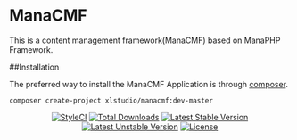 # ManaCMF
This is a content management framework(ManaCMF) based on ManaPHP Framework.

##Installation

The preferred way to install the ManaCMF Application is through [composer](http://getcomposer.org/download/).

```
composer create-project xlstudio/manacmf:dev-master
```

<p align="center">
<a href="https://styleci.io/repos/74364315/shield?style=flat"><img src="https://styleci.io/repos/74364315/shield?style=flat" alt="StyleCI"></a>
<a href="https://packagist.org/packages/xlstudio/manacmf"><img src="https://poser.pugx.org/xlstudio/manacmf/d/total.svg" alt="Total Downloads"></a>
<a href="https://packagist.org/packages/xlstudio/manacmf"><img src="https://poser.pugx.org/xlstudio/manacmf/v/stable.svg" alt="Latest Stable Version"></a>
<a href="https://packagist.org/packages/xlstudio/manacmf"><img src="https://poser.pugx.org/xlstudio/manacmf/v/unstable.svg" alt="Latest Unstable Version"></a>
<a href="https://packagist.org/packages/xlstudio/manacmf"><img src="https://poser.pugx.org/xlstudio/manacmf/license.svg" alt="License"></a>
</p>
